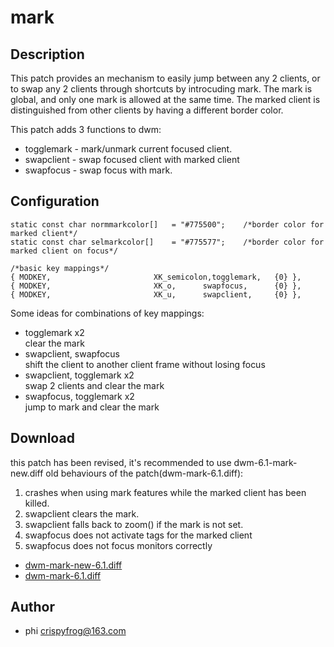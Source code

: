 # mark #

## Description ##

This patch provides an mechanism to easily jump between any 2 clients, or to
swap any 2 clients through shortcuts by introcuding mark. The mark is global,
and only one mark is allowed at the same time. The marked client is
distinguished from other clients by having a different border color.

This patch adds 3 functions to dwm:

 * togglemark - mark/unmark current focused client.
 * swapclient - swap focused client with marked client
 * swapfocus - swap focus with mark.

## Configuration ##

	static const char normmarkcolor[]   = "#775500";	/*border color for marked client*/
	static const char selmarkcolor[]    = "#775577";	/*border color for marked client on focus*/

	/*basic key mappings*/
	{ MODKEY,                       XK_semicolon,togglemark,   {0} },
	{ MODKEY,                       XK_o,      swapfocus,      {0} },
	{ MODKEY,                       XK_u,      swapclient,     {0} },

Some ideas for combinations of key mappings:

 * togglemark x2  
clear the mark
 * swapclient, swapfocus  
shift the client to another client frame without losing focus
 * swapclient, togglemark x2  
swap 2 clients and clear the mark
 * swapfocus, togglemark x2  
jump to mark and clear the mark

## Download ##
this patch has been revised, it's recommended to use dwm-6.1-mark-new.diff
old behaviours of the patch(dwm-mark-6.1.diff):

 1. crashes when using mark features while the marked client has been killed.
 2. swapclient clears the mark.
 3. swapclient falls back to zoom() if the mark is not set.
 4. swapfocus does not activate tags for the marked client
 5. swapfocus does not focus monitors correctly

* [dwm-mark-new-6.1.diff](dwm-mark-new-6.1.diff)
* [dwm-mark-6.1.diff](dwm-mark-6.1.diff)

## Author ##
* phi <crispyfrog@163.com>
